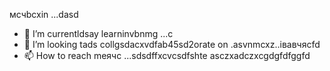 мсчbcxin ...dasd
- 🌱 I’m currentldsay learninvbnmg ...с
- 💞️ I’m looking tads collgsdacxvdfab45sd2orate on .asvnmcxz..івавчясfd
- 📫 How to reach meячс ...sdsdffxcvcsdfshte
asczxadczxcgdgfdfggfd
<!---asdgfdcv
kusniro921/kusniro921 is a ✨ special ✨ repository because its `README.md` (this file) appears on your GitHub profile.
You can click the Preview link to take a look at your changes.
--->
